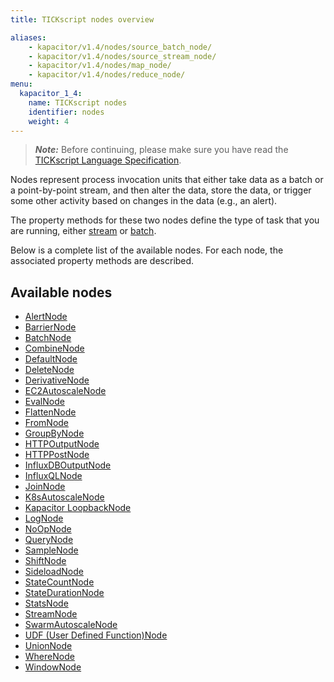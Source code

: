 ```yaml
---
title: TICKscript nodes overview

aliases:
    - kapacitor/v1.4/nodes/source_batch_node/
    - kapacitor/v1.4/nodes/source_stream_node/
    - kapacitor/v1.4/nodes/map_node/
    - kapacitor/v1.4/nodes/reduce_node/
menu:
  kapacitor_1_4:
    name: TICKscript nodes
    identifier: nodes
    weight: 4
---
```


> ***Note:*** Before continuing, please make sure you have read the
> [TICKscript Language Specification](/kapacitor/v1.4/tick/).

Nodes represent process invocation units that either take data as a batch or a point-by-point stream, and then alter the data, store the data, or trigger some other activity based on changes in the data (e.g., an alert).

The property methods for these two nodes define the type of task that you are running, either
[stream](/kapacitor/v1.4/introduction/getting-started/#triggering-alerts-from-stream-data)
or
[batch](/kapacitor/v1.4/introduction/getting-started/#triggering-alerts-from-batch-data).

Below is a complete list of the available nodes. For each node, the associated property methods are described.

## Available nodes

* [AlertNode](/kapacitor/v1.4/nodes/alert_node)
* [BarrierNode](/kapacitor/v1.4/nodes/barrier_node)
* [BatchNode](/kapacitor/v1.4/nodes/batch_node)
* [CombineNode](/kapacitor/v1.4/nodes/combine_node)
* [DefaultNode](/kapacitor/v1.4/nodes/default_node)
* [DeleteNode](/kapacitor/v1.4/nodes/delete_node)
* [DerivativeNode](/kapacitor/v1.4/nodes/derivative_node)
* [EC2AutoscaleNode](/kapacitor/v1.4/nodes/ec2_autoscale_node)
* [EvalNode](/kapacitor/v1.4/nodes/eval_node)
* [FlattenNode](/kapacitor/v1.4/nodes/flatten_node)
* [FromNode](/kapacitor/v1.4/nodes/from_node)
* [GroupByNode](/kapacitor/v1.4/nodes/group_by_node)
* [HTTPOutputNode](/kapacitor/v1.4/nodes/http_out_node)
* [HTTPPostNode](/kapacitor/v1.4/nodes/http_post_node)
* [InfluxDBOutputNode](/kapacitor/v1.4/nodes/influx_d_b_out_node)
* [InfluxQLNode](/kapacitor/v1.4/nodes/influx_q_l_node)
* [JoinNode](/kapacitor/v1.4/nodes/join_node)
* [K8sAutoscaleNode](/kapacitor/v1.4/nodes/k8s_autoscale_node)
* [Kapacitor LoopbackNode](/kapacitor/v1.4/nodes/kapacitor_loopback_node)
* [LogNode](/kapacitor/v1.4/nodes/log_node)
* [NoOpNode](/kapacitor/v1.4/nodes/no_op_node)
* [QueryNode](/kapacitor/v1.4/nodes/query_node)
* [SampleNode](/kapacitor/v1.4/nodes/sample_node)
* [ShiftNode](/kapacitor/v1.4/nodes/shift_node)
* [SideloadNode](/kapacitor/v1.4/nodes/sideload_node)
* [StateCountNode](/kapacitor/v1.4/nodes/state_count_node)
* [StateDurationNode](/kapacitor/v1.4/nodes/state_duration_node)
* [StatsNode](/kapacitor/v1.4/nodes/stats_node)
* [StreamNode](/kapacitor/v1.4/nodes/stream_node)
* [SwarmAutoscaleNode](/kapacitor/v1.4/nodes/swarm_autoscale_node)
* [UDF (User Defined Function)Node](/kapacitor/v1.4/nodes/u_d_f_node)
* [UnionNode](/kapacitor/v1.4/nodes/union_node)
* [WhereNode](/kapacitor/v1.4/nodes/where_node)
* [WindowNode](/kapacitor/v1.4/nodes/window_node)
